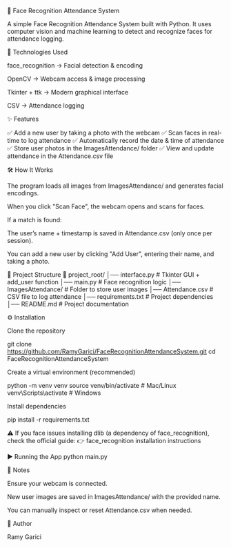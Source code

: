 🎯 Face Recognition Attendance System

A simple Face Recognition Attendance System built with Python.
It uses computer vision and machine learning to detect and recognize faces for attendance logging.

🚀 Technologies Used

face_recognition
 → Facial detection & encoding

OpenCV → Webcam access & image processing

Tkinter + ttk → Modern graphical interface

CSV → Attendance logging

✨ Features

✅ Add a new user by taking a photo with the webcam
✅ Scan faces in real-time to log attendance
✅ Automatically record the date & time of attendance
✅ Store user photos in the ImagesAttendance/ folder
✅ View and update attendance in the Attendance.csv file

🛠️ How It Works

The program loads all images from ImagesAttendance/ and generates facial encodings.

When you click "Scan Face", the webcam opens and scans for faces.

If a match is found:

The user’s name + timestamp is saved in Attendance.csv (only once per session).

You can add a new user by clicking "Add User", entering their name, and taking a photo.

📂 Project Structure
📁 project_root/
│── interface.py        # Tkinter GUI + add_user function
│── main.py             # Face recognition logic
│── ImagesAttendance/   # Folder to store user images
│── Attendance.csv      # CSV file to log attendance
│── requirements.txt    # Project dependencies
│── README.md           # Project documentation

⚙️ Installation

Clone the repository

git clone https://github.com/RamyGarici/FaceRecognitionAttendanceSystem.git
cd FaceRecognitionAttendanceSystem


Create a virtual environment (recommended)

python -m venv venv
source venv/bin/activate   # Mac/Linux
venv\Scripts\activate      # Windows


Install dependencies

pip install -r requirements.txt


⚠️ If you face issues installing dlib (a dependency of face_recognition), check the official guide:
👉 face_recognition installation instructions

▶️ Running the App
python main.py

📝 Notes

Ensure your webcam is connected.

New user images are saved in ImagesAttendance/ with the provided name.

You can manually inspect or reset Attendance.csv when needed.


👤 Author

Ramy Garici
